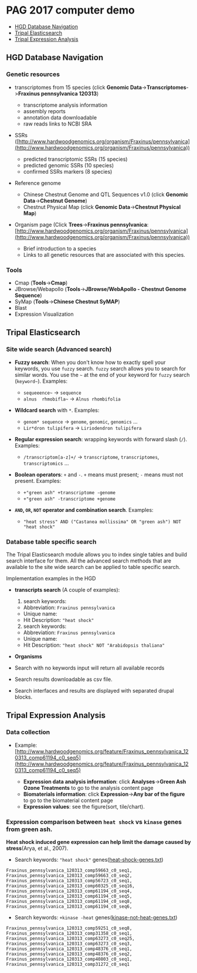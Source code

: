 # PAG 2017 computer demo

* [HGD Database Navigation](#hgd-database-navigation)
* [Tripal Elasticsearch](#tripal-elasticsearch)
* [Tripal Expression Analysis](#tripal-expression-analysis)

## HGD Database Navigation
### Genetic resources

* transcriptomes from 15 species (click **Genomic Data**->**Transcriptomes**->**Fraxinus pennsylvanica 120313**)
    + transcriptome analysis information
    + assembly reports
    + annotation data downloadable
    + raw reads links to NCBI SRA

* SSRs ([http://www.hardwoodgenomics.org/organism/Fraxinus/pennsylvanica](http://www.hardwoodgenomics.org/organism/Fraxinus/pennsylvanica))
    + predicted transcriptomic SSRs (15 species)
    + predicted genomic SSRs (10 species)
    + confirmed SSRs markers (8 species)
* Reference genome
    + Chinese Chestnut Genome and QTL Sequences v1.0 (click **Genomic Data**->**Chestnut Genome**)
    + Chestnut Physical Map (click **Genomic Data**->**Chestnut Physical Map**)
    
* Organism page (Click **Trees**->**Fraxinus pennsylvanica**: [http://www.hardwoodgenomics.org/organism/Fraxinus/pennsylvanica](http://www.hardwoodgenomics.org/organism/Fraxinus/pennsylvanica))
    + Brief introduction to a species
    + Links to all genetic resources that are associated with this species.

### Tools

* Cmap (**Tools**->**Cmap**)
* JBrowse/Webapollo (**Tools**->**JBrowse/WebApollo - Chestnut Genome Sequence**)
* SyMap (**Tools**->**Chinese Chestnut SyMAP**)
* Blast
* Expression Visualization

## Tripal Elasticsearch

### Site wide search (Advanced search)

* **Fuzzy search**: When you don't know how to exactly spell your keywords, you use `fuzzy` search. `fuzzy` search allows you to search for similar words. You use the `~` at the end of your keyword for `fuzzy` search (`keyword~`). Examples:

  + `sequeeence~` -> `sequence`
  + `alnus  rhmobifla~` -> `Alnus rhombifolia`

* **Wildcard search** with `*`. Examples:

  + `genom* sequence` -> `genome`, `genomic`, `genomics` ...
  + `Lir*dron tulipifera` -> `Liriodendron tulipifera`

* **Regular expression search**: wrapping keywords with forward slash (`/`). Examples:

  + `/transcriptom[a-z]+/` -> `transcriptome`, `transcriptomes`, `transcriptomics` ...

* **Boolean operators**: `+` and `-`. `+` means must present; `-` means must not present. Examples:

  + `+"green ash" +transcriptome -genome`
  + `+"green ash" -transcriptome +genome`

* **`AND`, `OR`, `NOT` operator and combination search**. Examples:

  + `"heat stress" AND ("Castanea mollissima" OR "green ash") NOT "heat shock"`


### Database table specific search

The Tripal Elasticsearch module allows you to index single tables and build search interface for them. All the advanced search methods that are available to the site wide search can be applied to table specific search. 

Implementation examples in the HGD

* **transcripts search** (A couple of examples):

  1. search keywords: 
    + Abbreviation: `Fraxinus pennsylvanica`
    + Unique name: ` `
    + Hit Description: `"heat shock"`
    
  2. search keywords: 
    + Abbreviation: `Fraxinus pennsylvanica`
    + Unique name: ` `
    + Hit Description: `"heat shock" NOT "Arabidopsis thaliana"`

* **Organisms**
* Search with no keywords input will return all available records
* Search results downloadable as csv file.
* Search interfaces and results are displayed with separated drupal blocks.



## Tripal Expression Analysis


### Data collection
* Example: [http://www.hardwoodgenomics.org/feature/Fraxinus_pennsylvanica_120313_comp61194_c0_seq5](http://www.hardwoodgenomics.org/feature/Fraxinus_pennsylvanica_120313_comp61194_c0_seq5)

  + **Expression data analysis information**: click **Analyses**->**Green Ash Ozone Treatments** to go to the analysis content page
  + **Biomaterials information**: click **Expression**->**Any bar of the figure** to go to the biomaterial content page
  + **Expression values**: see the figure(sort, tile/chart).


### Expression comparison between `heat shock` vs `kinase` genes from green ash.

**Heat shock induced gene expression can help limit the damage caused by stress**(Arya, et al., 2007).

* Search keywords: `"heat shock"` genes([heat-shock-genes.txt](heat-shock-genes.txt))

```
Fraxinus_pennsylvanica_120313_comp59663_c0_seq1,
Fraxinus_pennsylvanica_120313_comp59663_c0_seq2,
Fraxinus_pennsylvanica_120313_comp56723_c0_seq1,
Fraxinus_pennsylvanica_120313_comp60325_c0_seq16,
Fraxinus_pennsylvanica_120313_comp61194_c0_seq4,
Fraxinus_pennsylvanica_120313_comp61194_c0_seq5,
Fraxinus_pennsylvanica_120313_comp61194_c0_seq8,
Fraxinus_pennsylvanica_120313_comp61194_c0_seq6,
```

* Search keywords: `+kinase -heat` genes([kinase-not-heat-genes.txt](kinase-not-heat-genes.txt))

```
Fraxinus_pennsylvanica_120313_comp59251_c0_seq8,
Fraxinus_pennsylvanica_120313_comp31358_c0_seq1,
Fraxinus_pennsylvanica_120313_comp63273_c0_seq25,
Fraxinus_pennsylvanica_120313_comp63273_c0_seq3,
Fraxinus_pennsylvanica_120313_comp48376_c0_seq1,
Fraxinus_pennsylvanica_120313_comp48376_c0_seq2,
Fraxinus_pennsylvanica_120313_comp40803_c0_seq1,
Fraxinus_pennsylvanica_120313_comp31272_c0_seq1
```
